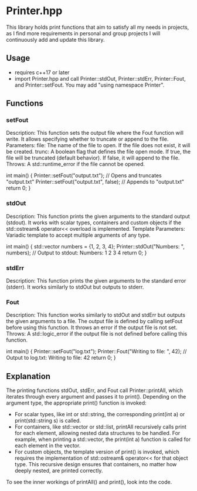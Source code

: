 # Printer.hpp

This library holds print functions that aim to satisfy all my needs in projects, as I find more requirements in personal and group projects I will continuously add and update this library.

## Usage

  - requires c++17 or later
  - import Printer.hpp and call Printer::stdOut, Printer::stdErr, Printer::Fout, and Printer::setFout. You may add "using namespace Printer".

## Functions

### setFout

Description: This function sets the output file where the Fout function will write. It allows specifying whether to truncate or append to the file.
Parameters:
file: The name of the file to open. If the file does not exist, it will be created.
trunc: A boolean flag that defines the file open mode. If true, the file will be truncated (default behavior). If false, it will append to the file.
Throws: A std::runtime_error if the file cannot be opened.

int main() {
    Printer::setFout("output.txt");  // Opens and truncates "output.txt"
    Printer::setFout("output.txt", false);  // Appends to "output.txt"
    return 0;
}

### stdOut

Description: This function prints the given arguments to the standard output (stdout). It works with scalar types, containers and custom objects if the std::ostream& operator<< overload is implemented.
Template Parameters: Variadic template to accept multiple arguments of any type.

int main() {
    std::vector<int> numbers = {1, 2, 3, 4};
    Printer::stdOut("Numbers: ", numbers);  // Output to stdout: Numbers: 1 2 3 4
    return 0;
}

### stdErr

Description: This function prints the given arguments to the standard error (stderr). It works similarly to stdOut but outputs to stderr.

### Fout

Description: This function works similarly to stdOut and stdErr but outputs the given arguments to a file. The output file is defined by calling setFout before using this function. It throws an error if the output file is not set.
Throws: A std::logic_error if the output file is not defined before calling this function.

int main() {
    Printer::setFout("log.txt");
    Printer::Fout("Writing to file: ", 42);  // Output to log.txt: Writing to file: 42
    return 0;
}

## Explanation

The printing functions stdOut, stdErr, and Fout call Printer::printAll, which iterates through every argument and passes it to print(). Depending on the argument type, the appropriate print() function is invoked:

- For scalar types, like int or std::string, the corresponding print(int a) or print(std::string s) is called.
- For containers, like std::vector or std::list, printAll recursively calls print for each element, allowing nested data structures to be handled. For example, when printing a std::vector<int>, the print(int a) function is called for each element in the vector.
- For custom objects, the template version of print() is invoked, which requires the implementation of std::ostream& operator<< for that object type.
This recursive design ensures that containers, no matter how deeply nested, are printed correctly.

To see the inner workings of printAll() and print(), look into the code.
